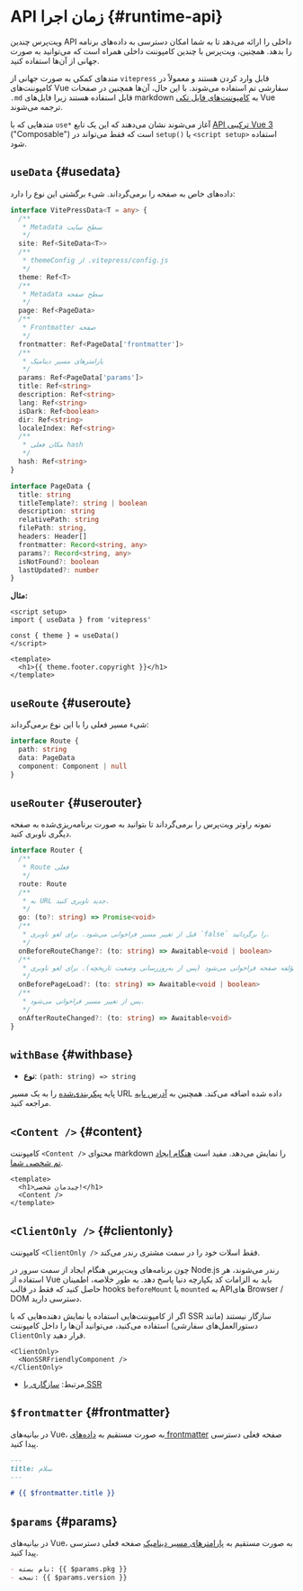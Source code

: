 # API زمان اجرا {#runtime-api}

ویت‌پرس چندین API داخلی را ارائه می‌دهد تا به شما امکان دسترسی به داده‌های برنامه را بدهد. همچنین، ویت‌پرس با چندین کامپوننت داخلی همراه است که می‌توانید به صورت جهانی از آن‌ها استفاده کنید.

متدهای کمکی به صورت جهانی از `vitepress` قابل وارد کردن هستند و معمولاً در کامپوننت‌های Vue سفارشی تم استفاده می‌شوند. با این حال، آن‌ها همچنین در صفحات `.md` قابل استفاده هستند زیرا فایل‌های markdown به [کامپوننت‌های فایل تکی](https://vuejs.org/guide/scaling-up/sfc.html) Vue ترجمه می‌شوند.

متدهایی که با `use*` آغاز می‌شوند نشان می‌دهند که این یک تابع [API ترکیبی Vue 3](https://vuejs.org/guide/introduction.html#composition-api) ("Composable") است که فقط می‌تواند در `setup()` یا `<script setup>` استفاده شود.

## `useData` <Badge type="info" text="composable" /> {#usedata}

داده‌های خاص به صفحه را برمی‌گرداند. شیء برگشتی این نوع را دارد:

```ts
interface VitePressData<T = any> {
  /**
   * Metadata سطح سایت
   */
  site: Ref<SiteData<T>>
  /**
   * themeConfig از .vitepress/config.js
   */
  theme: Ref<T>
  /**
   * Metadata سطح صفحه
   */
  page: Ref<PageData>
  /**
   * Frontmatter صفحه
   */
  frontmatter: Ref<PageData['frontmatter']>
  /**
   * پارامترهای مسیر دینامیک
   */
  params: Ref<PageData['params']>
  title: Ref<string>
  description: Ref<string>
  lang: Ref<string>
  isDark: Ref<boolean>
  dir: Ref<string>
  localeIndex: Ref<string>
  /**
   * مکان فعلی hash
   */
  hash: Ref<string>
}

interface PageData {
  title: string
  titleTemplate?: string | boolean
  description: string
  relativePath: string
  filePath: string,
  headers: Header[]
  frontmatter: Record<string, any>
  params?: Record<string, any>
  isNotFound?: boolean
  lastUpdated?: number
}
```

**مثال:**

```vue
<script setup>
import { useData } from 'vitepress'

const { theme } = useData()
</script>

<template>
  <h1>{{ theme.footer.copyright }}</h1>
</template>
```

## `useRoute` <Badge type="info" text="composable" /> {#useroute}

شیء مسیر فعلی را با این نوع برمی‌گرداند:

```ts
interface Route {
  path: string
  data: PageData
  component: Component | null
}
```

## `useRouter` <Badge type="info" text="composable" /> {#userouter}

نمونه راوتر ویت‌پرس را برمی‌گرداند تا بتوانید به صورت برنامه‌ریزی‌شده به صفحه دیگری ناوبری کنید.

```ts
interface Router {
  /**
   * Route فعلی
   */
  route: Route
  /**
   * به URL جدید ناوبری کنید.
   */
  go: (to?: string) => Promise<void>
  /**
   * قبل از تغییر مسیر فراخوانی می‌شود. برای لغو ناوبری `false` را برگردانید.
   */
  onBeforeRouteChange?: (to: string) => Awaitable<void | boolean>
  /**
   * قبل از بارگذاری مؤلفه صفحه فراخوانی می‌شود (پس از به‌روزرسانی وضعیت تاریخچه). برای لغو ناوبری `false` را برگردانید.
   */
  onBeforePageLoad?: (to: string) => Awaitable<void | boolean>
  /**
   * پس از تغییر مسیر فراخوانی می‌شود.
   */
  onAfterRouteChanged?: (to: string) => Awaitable<void>
}
```

## `withBase` <Badge type="info" text="helper" /> {#withbase}

- **نوع**: `(path: string) => string`

پایه [پیکربندی‌شده](./site-config#base) را به یک مسیر URL داده شده اضافه می‌کند. همچنین به [آدرس پایه](../guide/asset-handling#base-url) مراجعه کنید.

## `<Content />` <Badge type="info" text="component" /> {#content}

کامپوننت `<Content />` محتوای markdown را نمایش می‌دهد. مفید است [هنگام ایجاد تم شخصی شما](../guide/custom-theme).

```vue
<template>
  <h1>چیدمان شخصی!</h1>
  <Content />
</template>
```

## `<ClientOnly />` <Badge type="info" text="component" /> {#clientonly}

کامپوننت `<ClientOnly />` فقط اسلات خود را در سمت مشتری رندر می‌کند.

چون برنامه‌های ویت‌پرس هنگام ایجاد از سمت سرور در Node.js رندر می‌شوند، هر استفاده از Vue باید به الزامات کد یکپارچه دنیا پاسخ دهد. به طور خلاصه، اطمینان حاصل کنید که فقط در قالب hooks `beforeMount` یا `mounted` به API‌های Browser / DOM دسترسی دارید.

اگر از کامپوننت‌هایی استفاده یا نمایش دهنده‌هایی که با SSR سازگار نیستند (مانند دستورالعمل‌های سفارشی) استفاده می‌کنید، می‌توانید آن‌ها را داخل کامپوننت `ClientOnly` قرار دهید.

```vue-html
<ClientOnly>
  <NonSSRFriendlyComponent />
</ClientOnly>
```

- مرتبط: [سازگاری با SSR](../guide/ssr-compat)

## `$frontmatter` <Badge type="info" text="template global" /> {#frontmatter}

در بیانیه‌های Vue، به صورت مستقیم به [داده‌های frontmatter](../guide/frontmatter) صفحه فعلی دسترسی پیدا کنید.

```md
---
title: سلام
---

# {{ $frontmatter.title }}
```

## `$params` <Badge type="info" text="template global" /> {#params}

در بیانیه‌های Vue، به صورت مستقیم به [پارامترهای مسیر دینامیک](../guide/routing#dynamic-routes) صفحه فعلی دسترسی پیدا کنید.

```md
- نام بسته: {{ $params.pkg }}
- نسخه: {{ $params.version }}
```